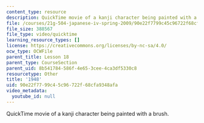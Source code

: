 ```yaml
---
content_type: resource
description: QuickTime movie of a kanji character being painted with a brush.
file: /courses/21g-504-japanese-iv-spring-2009/90e22f7799c45c96722f68cfa9348afa_1948.mov
file_size: 388567
file_type: video/quicktime
learning_resource_types: []
license: https://creativecommons.org/licenses/by-nc-sa/4.0/
ocw_type: OCWFile
parent_title: Lesson 18
parent_type: CourseSection
parent_uid: 8b541784-586f-4e65-3cee-4ca3df5330c8
resourcetype: Other
title: '1948'
uid: 90e22f77-99c4-5c96-722f-68cfa9348afa
video_metadata:
  youtube_id: null
---
```

QuickTime movie of a kanji character being painted with a brush.